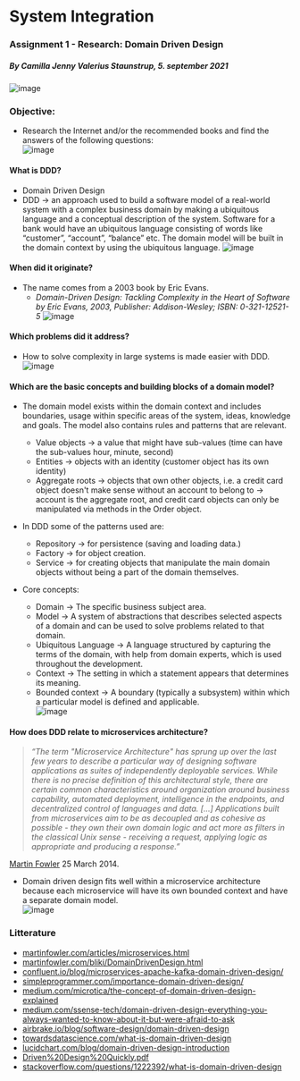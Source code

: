 # System Integration
### Assignment 1 - Research: Domain Driven Design
##### By Camilla Jenny Valerius Staunstrup, 5. september 2021
![image](https://user-images.githubusercontent.com/35559774/132123887-a41b6807-c1a6-4b7d-abe9-c207e8117907.png)

### Objective:
- Research the Internet and/or the recommended books and find the answers of the following questions:  
![image](https://user-images.githubusercontent.com/35559774/132123869-db053cd7-cc77-400d-9597-33fd833683e0.png)

#### What is DDD?
- Domain Driven Design
- DDD → an approach used to build a software model of a real-world system with a complex business domain by making a ubiquitous language and a conceptual description of the system. Software for a bank would have an ubiquitous language consisting of words like “customer”, “account”, “balance” etc. The domain model will be built in the domain context by using the ubiquitous language.
![image](https://user-images.githubusercontent.com/35559774/132123870-4d9d914d-a1e4-48c8-af9f-bd879fb7abc4.png)

#### When did it originate?
- The name comes from a 2003 book by Eric Evans.  
  - *Domain-Driven Design: Tackling Complexity in the Heart of Software
by Eric Evans, 2003, Publisher: Addison-Wesley; ISBN: 0-321-12521-5*
![image](https://user-images.githubusercontent.com/35559774/132123871-5382f8a3-0a36-4c0c-9509-8220b2444de6.png)

#### Which problems did it address?
- How to solve complexity in large systems is made easier with DDD.  
![image](https://user-images.githubusercontent.com/35559774/132123873-a5aa3114-2dbf-4366-8a94-e40c919400a1.png)

#### Which are the basic concepts and building blocks of a domain model?
- The domain model exists within the domain context and includes boundaries, usage within  specific areas of the system, ideas, knowledge and goals. The model also contains rules and patterns that are relevant.

  - Value objects → a value that might have sub-values (time can have the sub-values hour, minute, second)
  - Entities → objects with an identity (customer object has its own identity)
  - Aggregate roots → objects that own other objects, i.e. a credit card object doesn't make sense without an account to belong to →  account is the aggregate root, and credit card objects can only be manipulated via methods in the Order object.

- In DDD some of the patterns used are:
  - Repository →  for persistence (saving and loading data.)
  - Factory → for object creation.
  - Service → for creating objects that manipulate the main domain objects without being a part of the domain themselves.

- Core concepts:
  - Domain → The specific business subject area.
  - Model → A system of abstractions that describes selected aspects of a domain and can be used to solve problems related to that domain.
  - Ubiquitous Language → A language structured by capturing the terms of the domain, with help from domain experts, which is used throughout the development.
  - Context → The setting in which a statement appears that determines its meaning.
  - Bounded context → A boundary (typically a subsystem) within which a particular model is defined and applicable.  
![image](https://user-images.githubusercontent.com/35559774/132123877-e9de2258-24d3-420c-96f1-cf278d71d0e6.png)

#### How does DDD relate to microservices architecture?
> *“The term "Microservice Architecture" has sprung up over the last few years to describe a particular way of designing software applications as suites of independently deployable services. While there is no precise definition of this architectural style, there are certain common characteristics around organization around business capability, automated deployment, intelligence in the endpoints, and decentralized control of languages and data. [...]
Applications built from microservices aim to be as decoupled and as cohesive as possible - they own their own domain logic and act more as filters in the classical Unix sense - receiving a request, applying logic as appropriate and producing a response.”*

[Martin Fowler](https://martinfowler.com/articles/microservices.html) 25 March 2014.

- Domain driven design fits well within a microservice architecture because each microservice will have its own bounded context and have a separate domain model.  
![image](https://user-images.githubusercontent.com/35559774/132123882-4960a036-49f5-4f3c-8746-f5d0f25e0337.png)

### Litterature
- [martinfowler.com/articles/microservices.html](https://martinfowler.com/articles/microservices.html)
- [martinfowler.com/bliki/DomainDrivenDesign.html](https://martinfowler.com/bliki/DomainDrivenDesign.html)
- [confluent.io/blog/microservices-apache-kafka-domain-driven-design/](https://www.confluent.io/blog/microservices-apache-kafka-domain-driven-design/)
- [simpleprogrammer.com/importance-domain-driven-design/](https://simpleprogrammer.com/importance-domain-driven-design/)
- [medium.com/microtica/the-concept-of-domain-driven-design-explained](https://medium.com/microtica/the-concept-of-domain-driven-design-explained-3184c0fd7c3f)
- [medium.com/ssense-tech/domain-driven-design-everything-you-always-wanted-to-know-about-it-but-were-afraid-to-ask](https://medium.com/ssense-tech/domain-driven-design-everything-you-always-wanted-to-know-about-it-but-were-afraid-to-ask-a85e7b74497a)
- [airbrake.io/blog/software-design/domain-driven-design](https://airbrake.io/blog/software-design/domain-driven-design)
- [towardsdatascience.com/what-is-domain-driven-design](https://towardsdatascience.com/what-is-domain-driven-design-5ea1e98285e4)
- [lucidchart.com/blog/domain-driven-design-introduction](https://www.lucidchart.com/blog/domain-driven-design-introduction)
- [Driven%20Design%20Quickly.pdf](https://matfrs2.github.io/RS2/predavanja/literatura/Avram%20A,%20Marinescu%20F.%20-%20Domain%20Driven%20Design%20Quickly.pdf)
- [stackoverflow.com/questions/1222392/what-is-domain-driven-design](https://stackoverflow.com/questions/1222392/what-is-domain-driven-design-ddd/1222488#1222488)



